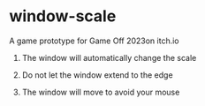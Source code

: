 # window-scale
A game prototype for Game Off 2023on itch.io

1. The window will automatically change the scale

2. Do not let the window extend to the edge

3. The window will move to avoid your mouse
